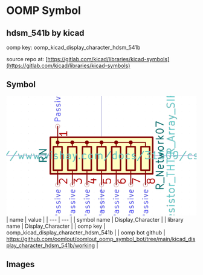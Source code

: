 # OOMP Symbol  
## hdsm_541b  by kicad  
  
oomp key: oomp_kicad_display_character_hdsm_541b  
  
source repo at: [https://gitlab.com/kicad/libraries/kicad-symbols](https://gitlab.com/kicad/libraries/kicad-symbols)  
## Symbol  
  
[![working.png](working_600.png)](working.png)  
| name | value | 
| --- | --- | 
| symbol name | Display_Character | 
| library name | Display_Character | 
| oomp key | oomp_kicad_display_character_hdsm_541b | 
| oomp bot github | https://github.com/oomlout/oomlout_oomp_symbol_bot/tree/main/kicad_display_character_hdsm_541b/working | 
## Images  
